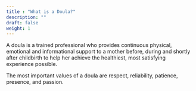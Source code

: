 ```yaml
---
title : "What is a Doula?"
description: ""
draft: false
weight: 1
---
```


A doula is a trained professional who provides continuous physical, emotional
and informational support to a mother before, during and shortly after
childbirth to help her achieve the healthiest, most satisfying experience
possible.

The most important values of a doula are respect, reliability, patience,
presence, and passion.
